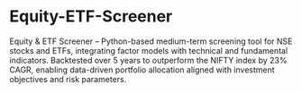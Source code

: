 # Equity-ETF-Screener
Equity &amp; ETF Screener – Python-based medium-term screening tool for NSE stocks and ETFs, integrating factor models with technical and fundamental indicators. Backtested over 5 years to outperform the NIFTY index by 23% CAGR, enabling data-driven portfolio allocation aligned with investment objectives and risk parameters.
